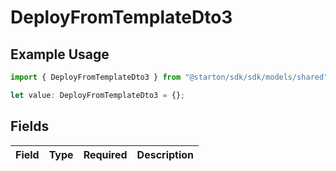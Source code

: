 # DeployFromTemplateDto3

## Example Usage

```typescript
import { DeployFromTemplateDto3 } from "@starton/sdk/sdk/models/shared";

let value: DeployFromTemplateDto3 = {};
```

## Fields

| Field       | Type        | Required    | Description |
| ----------- | ----------- | ----------- | ----------- |
